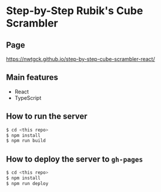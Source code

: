 # Step-by-Step Rubik's Cube Scrambler

## Page

https://nwtgck.github.io/step-by-step-cube-scrambler-react/

## Main features

* React
* TypeScript

## How to run the server

```bash
$ cd <this repo>
$ npm install
$ npm run build
```

## How to deploy the server to `gh-pages`

```bash
$ cd <this repo>
$ npm install
$ npm run deploy
```